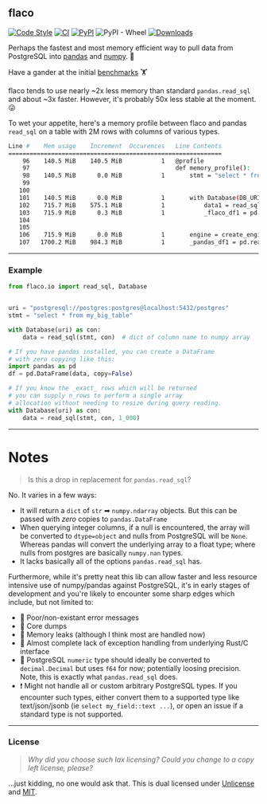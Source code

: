 ## flaco

[![Code Style](https://img.shields.io/badge/code%20style-black-000000.svg)](https://github.com/python/black)
[![CI](https://github.com/milesgranger/flaco/actions/workflows/CI.yml/badge.svg?branch=master)](https://github.com/milesgranger/flaco/actions/workflows/CI.yml)
[![PyPI](https://img.shields.io/pypi/v/flaco.svg)](https://pypi.org/project/flaco)
![PyPI - Wheel](https://img.shields.io/pypi/wheel/flaco)
[![Downloads](https://pepy.tech/badge/flaco/month)](https://pepy.tech/project/flaco)

Perhaps the fastest and most memory efficient way to
pull data from PostgreSQL into [pandas](https://pandas.pydata.org/) 
and [numpy](https://numpy.org/doc/stable/index.html). 🚀

Have a gander at the initial [benchmarks](./benchmarks) 🏋

flaco tends to use nearly ~2x less memory than standard `pandas.read_sql` 
and about ~3x faster. However, it's probably 50x less stable at the moment. 😜

To wet your appetite, here's a memory profile between flaco and pandas `read_sql` 
on a table with 2M rows with columns of various types.
```bash
Line #    Mem usage    Increment  Occurences   Line Contents
============================================================
    96    140.5 MiB    140.5 MiB           1   @profile
    97                                         def memory_profile():
    98    140.5 MiB      0.0 MiB           1       stmt = "select * from test_table"
    99                                         
   100                                             
   101    140.5 MiB      0.0 MiB           1       with Database(DB_URI) as con:
   102    715.7 MiB    575.1 MiB           1           data1 = read_sql(stmt, con)
   103    715.9 MiB      0.3 MiB           1           _flaco_df1 = pd.DataFrame(data1, copy=False)
   104                                         
   105                                             
   106    715.9 MiB      0.0 MiB           1       engine = create_engine(DB_URI)
   107   1700.2 MiB    984.3 MiB           1       _pandas_df1 = pd.read_sql(stmt, engine)

```

---

### Example

```python
from flaco.io import read_sql, Database


uri = "postgresql://postgres:postgres@localhost:5432/postgres"
stmt = "select * from my_big_table"

with Database(uri) as con:
    data = read_sql(stmt, con)  # dict of column name to numpy array

# If you have pandas installed, you can create a DataFrame
# with zero copying like this:
import pandas as pd
df = pd.DataFrame(data, copy=False)

# If you know the _exact_ rows which will be returned
# you can supply n_rows to perform a single array 
# allocation without needing to resize during query reading.
with Database(uri) as con:
    data = read_sql(stmt, con, 1_000)
```

---

# Notes

> Is this a drop in replacement for `pandas.read_sql`?

No. It varies in a few ways:
- It will return a `dict` of `str` ➡ `numpy.ndarray` objects. But this 
  can be passed with _zero_ copies to  `pandas.DataFrame`
- When querying integer columns, if a null is encountered, the array will be 
  converted to `dtype=object` and nulls from PostgreSQL will be `None`. 
  Whereas pandas will convert the underlying array to a float type; where nulls
  from postgres are basically `numpy.nan` types.
- It lacks basically all of the options `pandas.read_sql` has.


Furthermore, while it's pretty neat this lib can allow faster and less resource
intensive use of numpy/pandas against PostgreSQL, it's in early 
stages of development and you're likely to encounter some sharp edges
which include, but not limited to:

- 📝 Poor/non-existant error messages
- 💩 Core dumps
- 🚰 Memory leaks (although I think most are handled now)
- 🦖 Almost complete lack of exception handling from underlying Rust/C interface
- 📍 PostgreSQL `numeric` type should ideally be converted to `decimal.Decimal`
     but uses `f64` for now; potentially loosing precision. Note, this
     is exactly what `pandas.read_sql` does. 
- ❗ Might not handle all or custom arbitrary PostgreSQL types. If you encounter
   such types, either convert them to a supported type like text/json/jsonb 
   (ie `select my_field::text ...`), or open an issue if a standard type is not 
   supported.

---

### License

> _Why did you choose such lax licensing? Could you change to a copy left license, please?_

...just kidding, no one would ask that. This is dual licensed under 
[Unlicense](LICENSE) and [MIT](LICENSE-MIT). 